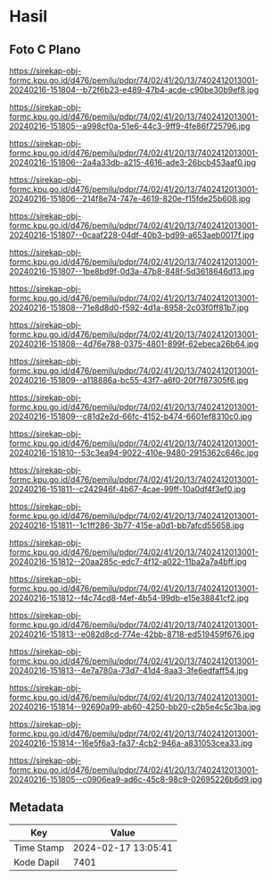 # Hasil

## Foto C Plano

https://sirekap-obj-formc.kpu.go.id/d476/pemilu/pdpr/74/02/41/20/13/7402412013001-20240216-151804--b72f6b23-e489-47b4-acde-c90be30b9ef8.jpg

https://sirekap-obj-formc.kpu.go.id/d476/pemilu/pdpr/74/02/41/20/13/7402412013001-20240216-151805--a998cf0a-51e6-44c3-9ff9-4fe86f725796.jpg

https://sirekap-obj-formc.kpu.go.id/d476/pemilu/pdpr/74/02/41/20/13/7402412013001-20240216-151806--2a4a33db-a215-4616-ade3-26bcb453aaf0.jpg

https://sirekap-obj-formc.kpu.go.id/d476/pemilu/pdpr/74/02/41/20/13/7402412013001-20240216-151806--214f8e74-747e-4619-820e-f15fde25b608.jpg

https://sirekap-obj-formc.kpu.go.id/d476/pemilu/pdpr/74/02/41/20/13/7402412013001-20240216-151807--0caaf228-04df-40b3-bd99-a653aeb0017f.jpg

https://sirekap-obj-formc.kpu.go.id/d476/pemilu/pdpr/74/02/41/20/13/7402412013001-20240216-151807--1be8bd9f-0d3a-47b8-848f-5d3618646d13.jpg

https://sirekap-obj-formc.kpu.go.id/d476/pemilu/pdpr/74/02/41/20/13/7402412013001-20240216-151808--71e8d8d0-f592-4d1a-8958-2c03f0ff81b7.jpg

https://sirekap-obj-formc.kpu.go.id/d476/pemilu/pdpr/74/02/41/20/13/7402412013001-20240216-151808--4d76e788-0375-4801-899f-62ebeca26b64.jpg

https://sirekap-obj-formc.kpu.go.id/d476/pemilu/pdpr/74/02/41/20/13/7402412013001-20240216-151809--a118886a-bc55-43f7-a6f0-20f7f87305f6.jpg

https://sirekap-obj-formc.kpu.go.id/d476/pemilu/pdpr/74/02/41/20/13/7402412013001-20240216-151809--c81d2e2d-66fc-4152-b474-6601ef8310c0.jpg

https://sirekap-obj-formc.kpu.go.id/d476/pemilu/pdpr/74/02/41/20/13/7402412013001-20240216-151810--53c3ea94-9022-410e-9480-2915362c646c.jpg

https://sirekap-obj-formc.kpu.go.id/d476/pemilu/pdpr/74/02/41/20/13/7402412013001-20240216-151811--c242946f-4b67-4cae-99ff-10a0df4f3ef0.jpg

https://sirekap-obj-formc.kpu.go.id/d476/pemilu/pdpr/74/02/41/20/13/7402412013001-20240216-151811--1c1ff286-3b77-415e-a0d1-bb7afcd55658.jpg

https://sirekap-obj-formc.kpu.go.id/d476/pemilu/pdpr/74/02/41/20/13/7402412013001-20240216-151812--20aa285c-edc7-4f12-a022-11ba2a7a4bff.jpg

https://sirekap-obj-formc.kpu.go.id/d476/pemilu/pdpr/74/02/41/20/13/7402412013001-20240216-151812--f4c74cd8-f4ef-4b54-99db-e15e38841cf2.jpg

https://sirekap-obj-formc.kpu.go.id/d476/pemilu/pdpr/74/02/41/20/13/7402412013001-20240216-151813--e082d8cd-774e-42bb-8718-ed519459f676.jpg

https://sirekap-obj-formc.kpu.go.id/d476/pemilu/pdpr/74/02/41/20/13/7402412013001-20240216-151813--4e7a780a-73d7-41d4-8aa3-3fe6edfaff54.jpg

https://sirekap-obj-formc.kpu.go.id/d476/pemilu/pdpr/74/02/41/20/13/7402412013001-20240216-151814--92690a99-ab60-4250-bb20-c2b5e4c5c3ba.jpg

https://sirekap-obj-formc.kpu.go.id/d476/pemilu/pdpr/74/02/41/20/13/7402412013001-20240216-151814--16e5f6a3-fa37-4cb2-946a-a831053cea33.jpg

https://sirekap-obj-formc.kpu.go.id/d476/pemilu/pdpr/74/02/41/20/13/7402412013001-20240216-151805--c0906ea9-ad6c-45c8-98c9-02695226b6d9.jpg


## Metadata

| Key        | Value               |
| ---------- | ------------------- |
| Time Stamp | 2024-02-17 13:05:41 |
| Kode Dapil | 7401                |



